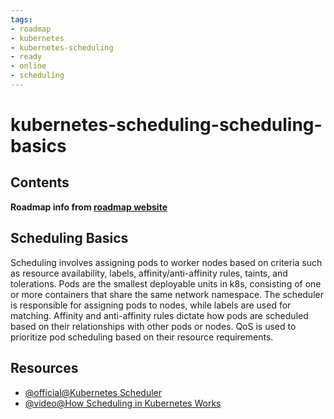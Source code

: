 ```yaml
---
tags:
- roadmap
- kubernetes
- kubernetes-scheduling
- ready
- online
- scheduling
---
```


# kubernetes-scheduling-scheduling-basics

## Contents

__Roadmap info from [roadmap website](https://roadmap.sh/kubernetes/scheduling/scheduling-basics)__

## Scheduling Basics

Scheduling involves assigning pods to worker nodes based on criteria such as resource availability, labels, affinity/anti-affinity rules, taints, and tolerations. Pods are the smallest deployable units in k8s, consisting of one or more containers that share the same network namespace. The scheduler is responsible for assigning pods to nodes, while labels are used for matching. Affinity and anti-affinity rules dictate how pods are scheduled based on their relationships with other pods or nodes. QoS is used to prioritize pod scheduling based on their resource requirements.

## Resources

* [@official@Kubernetes Scheduler](https://kubernetes.io/docs/concepts/scheduling-eviction/kube-scheduler/)
* [@video@How Scheduling in Kubernetes Works](https://www.youtube.com/watch?v=0FvQR-0tK54)

